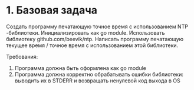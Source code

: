 # 1. Базовая задача

Создать программу печатающую точное время с использованием NTP -библиотеки. 
Инициализировать как go module. 
Использовать библиотеку github.com/beevik/ntp. 
Написать программу печатающую текущее время / точное время с использованием этой библиотеки.

Требования:
1. Программа должна быть оформлена как go module 
2. Программа должна корректно обрабатывать ошибки библиотеки: выводить их в STDERR и возвращать ненулевой код выхода в OS